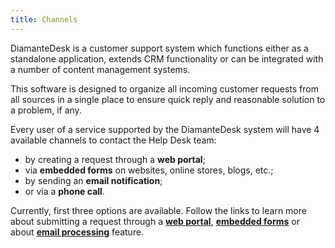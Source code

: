 ```yaml
---
title: Channels
---
```


DiamanteDesk is a customer support system which functions either as a standalone application, extends CRM functionality or can be integrated with a number of content management systems.

This software is designed to organize all incoming customer requests from all sources in a single place to ensure quick reply and reasonable solution to a problem, if any.

Every user of a service supported by the DiamanteDesk system will have 4 available channels to contact the Help Desk team:

* by creating a request through a **web portal**;
* via **embedded forms** on websites, online stores, blogs, etc.;
* by sending an **email notification**;
* or via a **phone call**.

Currently, first three options are available. Follow the links to learn more about submitting a request through a [**web portal**](portal.html), [**embedded forms**](embedded-form.html) or about [**email processing**](email-processing.html) feature.